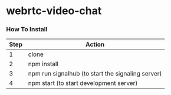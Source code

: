 # webrtc-video-chat

### How To Install
Step  | Action
------------- | -------------
1  | clone
2  | npm install
3  | npm run signalhub (to start the signaling server)
4  | npm start (to start development server)